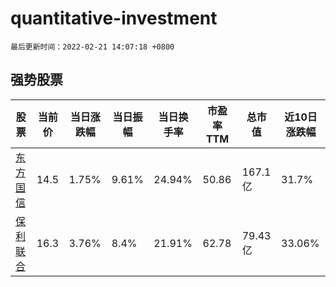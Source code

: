 # quantitative-investment

`最后更新时间：2022-02-21 14:07:18 +0800`

## 强势股票

|股票|当前价|当日涨跌幅|当日振幅|当日换手率|市盈率TTM|总市值|近10日涨跌幅|
|----|----|----|----|----|----|----|----|
|[东方国信](https://xueqiu.com/S/SZ300166)|14.5|1.75%|9.61%|24.94%|50.86|167.1亿|31.7%|
|[保利联合](https://xueqiu.com/S/SZ002037)|16.3|3.76%|8.4%|21.91%|62.78|79.43亿|33.06%|
